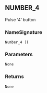 ## NUMBER\_4

Pulse ‘4’ button


### NameSignature

`Number_4 ()`


### Parameters

`None`


### Returns

`None`